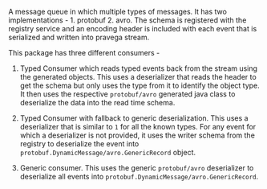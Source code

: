 <!--
Copyright (c) Dell Inc., or its subsidiaries. All Rights Reserved.

Licensed under the Apache License, Version 2.0 (the "License");
you may not use this file except in compliance with the License.
You may obtain a copy of the License at

    http://www.apache.org/licenses/LICENSE-2.0
-->
A message queue in which multiple types of messages. It has two implementations - 1. protobuf 2. avro. 
The schema is registered with the registry service and an encoding header is included with each event that is serialized and 
written into pravega stream. 

This package has three different consumers -
1. Typed Consumer which reads typed events back from the stream using the generated objects. 
This uses a deserializer that reads the header to get the schema but only uses the type from it to identify the object type.
It then uses the respective `protobuf/avro` generated java class to deserialize the data into the read time schema.

2. Typed Consumer with fallback to generic deserialization.
This uses a deserializer that is similar to `1` for all the known types. For any event for which a deserializer is not provided, 
it uses the writer schema from the registry to deserialize the event into `protobuf.DynamicMessage/avro.GenericRecord` object. 

3. Generic consumer.
This uses the generic `protobuf/avro` deserializer to deserialize all events into `protobuf.DynamicMessage/avro.GenericRecord`.    